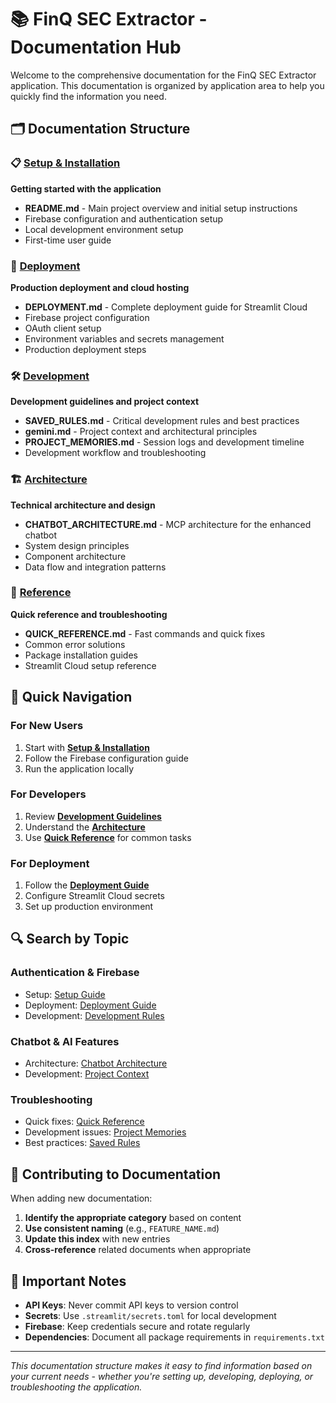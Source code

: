 # 📚 FinQ SEC Extractor - Documentation Hub

Welcome to the comprehensive documentation for the FinQ SEC Extractor application. This documentation is organized by application area to help you quickly find the information you need.

## 🗂️ Documentation Structure

### 📋 [Setup & Installation](./setup/)
**Getting started with the application**
- **README.md** - Main project overview and initial setup instructions
- Firebase configuration and authentication setup
- Local development environment setup
- First-time user guide

### 🚀 [Deployment](./deployment/)
**Production deployment and cloud hosting**
- **DEPLOYMENT.md** - Complete deployment guide for Streamlit Cloud
- Firebase project configuration
- OAuth client setup
- Environment variables and secrets management
- Production deployment steps

### 🛠️ [Development](./development/)
**Development guidelines and project context**
- **SAVED_RULES.md** - Critical development rules and best practices
- **gemini.md** - Project context and architectural principles
- **PROJECT_MEMORIES.md** - Session logs and development timeline
- Development workflow and troubleshooting

### 🏗️ [Architecture](./architecture/)
**Technical architecture and design**
- **CHATBOT_ARCHITECTURE.md** - MCP architecture for the enhanced chatbot
- System design principles
- Component architecture
- Data flow and integration patterns

### 📖 [Reference](./reference/)
**Quick reference and troubleshooting**
- **QUICK_REFERENCE.md** - Fast commands and quick fixes
- Common error solutions
- Package installation guides
- Streamlit Cloud setup reference

## 🎯 Quick Navigation

### For New Users
1. Start with **[Setup & Installation](./setup/README.md)**
2. Follow the Firebase configuration guide
3. Run the application locally

### For Developers
1. Review **[Development Guidelines](./development/SAVED_RULES.md)**
2. Understand the **[Architecture](./architecture/CHATBOT_ARCHITECTURE.md)**
3. Use **[Quick Reference](./reference/QUICK_REFERENCE.md)** for common tasks

### For Deployment
1. Follow the **[Deployment Guide](./deployment/DEPLOYMENT.md)**
2. Configure Streamlit Cloud secrets
3. Set up production environment

## 🔍 Search by Topic

### Authentication & Firebase
- Setup: [Setup Guide](./setup/README.md)
- Deployment: [Deployment Guide](./deployment/DEPLOYMENT.md)
- Development: [Development Rules](./development/SAVED_RULES.md)

### Chatbot & AI Features
- Architecture: [Chatbot Architecture](./architecture/CHATBOT_ARCHITECTURE.md)
- Development: [Project Context](./development/gemini.md)

### Troubleshooting
- Quick fixes: [Quick Reference](./reference/QUICK_REFERENCE.md)
- Development issues: [Project Memories](./development/PROJECT_MEMORIES.md)
- Best practices: [Saved Rules](./development/SAVED_RULES.md)

## 📝 Contributing to Documentation

When adding new documentation:
1. **Identify the appropriate category** based on content
2. **Use consistent naming** (e.g., `FEATURE_NAME.md`)
3. **Update this index** with new entries
4. **Cross-reference** related documents when appropriate

## 🚨 Important Notes

- **API Keys**: Never commit API keys to version control
- **Secrets**: Use `.streamlit/secrets.toml` for local development
- **Firebase**: Keep credentials secure and rotate regularly
- **Dependencies**: Document all package requirements in `requirements.txt`

---

*This documentation structure makes it easy to find information based on your current needs - whether you're setting up, developing, deploying, or troubleshooting the application.*
